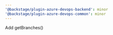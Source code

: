 ```yaml
---
'@backstage/plugin-azure-devops-backend': minor
'@backstage/plugin-azure-devops-common': minor
---
```


Add getBranches()
